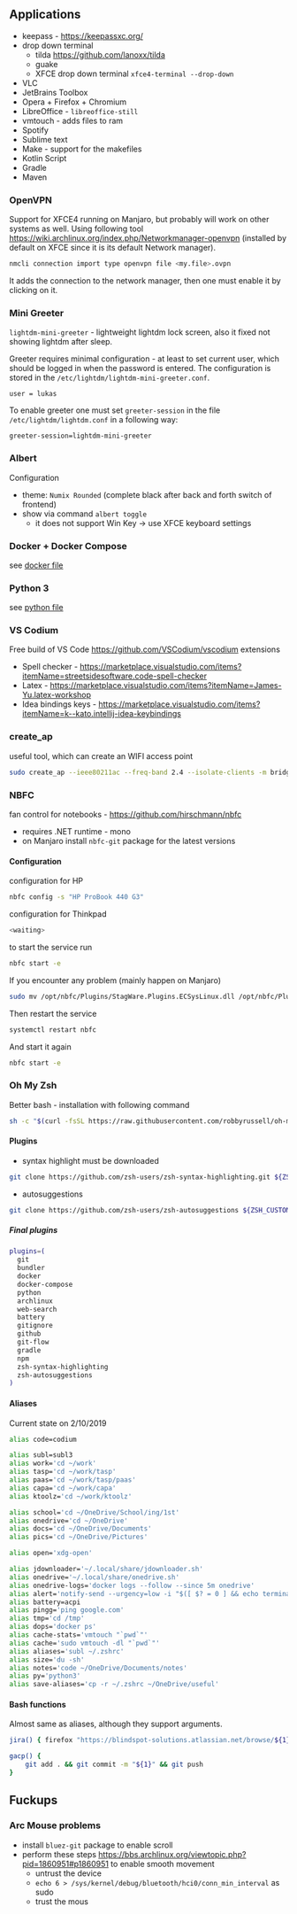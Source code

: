 ## Applications
* keepass - https://keepassxc.org/
* drop down terminal 
  * tilda  https://github.com/lanoxx/tilda
  * guake
  * XFCE drop down terminal `xfce4-terminal --drop-down`
* VLC
* JetBrains Toolbox
* Opera + Firefox + Chromium
* LibreOffice - `libreoffice-still`
* vmtouch - adds files to ram
* Spotify
* Sublime text
* Make - support for the makefiles
* Kotlin Script
* Gradle
* Maven

### OpenVPN
Support for XFCE4 running on Manjaro, but probably will work on other systems as well. Using following tool https://wiki.archlinux.org/index.php/Networkmanager-openvpn (installed by default on XFCE since it is its default Network manager).
```bash
nmcli connection import type openvpn file <my.file>.ovpn
```

It adds the connection to the network manager, then one must enable it by clicking on it.

### Mini Greeter
`lightdm-mini-greeter` - lightweight lightdm lock screen, also it fixed not showing lightdm after sleep.

Greeter requires minimal configuration - at least to set current user, which should be logged in when the password is entered.
The configuration is stored in the `/etc/lightdm/lightdm-mini-greeter.conf`.
```
user = lukas
```

To enable greeter one must set `greeter-session` in the file `/etc/lightdm/lightdm.conf` in a following way:
```
greeter-session=lightdm-mini-greeter
```


### Albert
Configuration
* theme: `Numix Rounded` (complete black after back and forth switch of frontend)
* show via command `albert toggle`
  * it does not support Win Key -> use XFCE keyboard settings

### Docker + Docker Compose
see [docker file](docker.md)

### Python 3
see [python file](python.md)

### VS Codium
Free build of VS Code https://github.com/VSCodium/vscodium
extensions
* Spell checker - https://marketplace.visualstudio.com/items?itemName=streetsidesoftware.code-spell-checker
* Latex - https://marketplace.visualstudio.com/items?itemName=James-Yu.latex-workshop
* Idea bindings keys - https://marketplace.visualstudio.com/items?itemName=k--kato.intellij-idea-keybindings

### create_ap
useful tool, which can create an WIFI access point 
```bash
sudo create_ap --ieee80211ac --freq-band 2.4 --isolate-clients -m bridge wlp2s0 enp1s0 SharedHpWifi HelloStranger!
```

### NBFC
fan control for notebooks - https://github.com/hirschmann/nbfc
* requires .NET runtime - mono
* on Manjaro install `nbfc-git` package for the latest versions

#### Configuration
configuration for HP
```bash
nbfc config -s "HP ProBook 440 G3"
```
configuration for Thinkpad
```bash
<waiting>
```

to start the service run 
```bash
nbfc start -e
```

If you encounter any problem (mainly happen on Manjaro)
```bash
sudo mv /opt/nbfc/Plugins/StagWare.Plugins.ECSysLinux.dll /opt/nbfc/Plugins/StagWare.Plugins.ECSysLinux.dll.old
```
Then restart the service
```bash
systemctl restart nbfc
```
And start it again
```bash
nbfc start -e
```


### Oh My Zsh
Better bash - installation with following command
```bash
sh -c "$(curl -fsSL https://raw.githubusercontent.com/robbyrussell/oh-my-zsh/master/tools/install.sh)"
```

#### Plugins
* syntax highlight must be downloaded
```bash
git clone https://github.com/zsh-users/zsh-syntax-highlighting.git ${ZSH_CUSTOM:-~/.oh-my-zsh/custom}/plugins/zsh-syntax-highlighting
```
* autosuggestions
```bash
git clone https://github.com/zsh-users/zsh-autosuggestions ${ZSH_CUSTOM:-~/.oh-my-zsh/custom}/plugins/zsh-autosuggestions
```

##### Final plugins
```bash
plugins=(
  git
  bundler
  docker
  docker-compose
  python
  archlinux
  web-search
  battery
  gitignore
  github
  git-flow
  gradle
  npm
  zsh-syntax-highlighting
  zsh-autosuggestions
)
```

#### Aliases
Current state on 2/10/2019
```bash
alias code=codium

alias subl=subl3
alias work='cd ~/work'
alias tasp='cd ~/work/tasp'
alias paas='cd ~/work/tasp/paas'
alias capa='cd ~/work/capa'
alias ktoolz='cd ~/work/ktoolz'

alias school='cd ~/OneDrive/School/ing/1st'
alias onedrive='cd ~/OneDrive'
alias docs='cd ~/OneDrive/Documents'
alias pics='cd ~/OneDrive/Pictures'

alias open='xdg-open'

alias jdownloader='~/.local/share/jdownloader.sh'
alias onedrive='~/.local/share/onedrive.sh'
alias onedrive-logs='docker logs --follow --since 5m onedrive'
alias alert='notify-send --urgency=low -i "$([ $? = 0 ] && echo terminal || echo error)" "$(history|tail -n1|sed -e '\''s/^\s*[0-9]\+\s*//;s/[;&|]\s*alert$//'\'')"'
alias battery=acpi
alias pingg='ping google.com'
alias tmp='cd /tmp'
alias dops='docker ps'
alias cache-stats='vmtouch "`pwd`"'
alias cache='sudo vmtouch -dl "`pwd`"'
alias aliases='subl ~/.zshrc'
alias size='du -sh'
alias notes='code ~/OneDrive/Documents/notes'
alias py='python3'
alias save-aliases='cp -r ~/.zshrc ~/OneDrive/useful'
```

#### Bash functions
Almost same as aliases, although they support arguments.
```bash
jira() { firefox "https://blindspot-solutions.atlassian.net/browse/${1}" };

gacp() {
	git add . && git commit -m "${1}" && git push
}
```

## Fuckups

### Arc Mouse problems
* install `bluez-git` package to enable scroll
* perform these steps https://bbs.archlinux.org/viewtopic.php?pid=1860951#p1860951 to enable smooth movement
  * untrust the device
  * `echo 6 > /sys/kernel/debug/bluetooth/hci0/conn_min_interval` as sudo
  * trust the mous